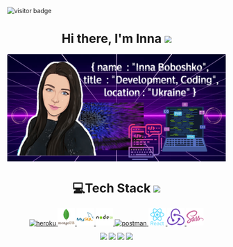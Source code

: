 ![visitor badge](https://visitor-badge.glitch.me/badge?page_id=Inna2609.visitor-badge&left_color=purple&right_color=green&left_text=Hello%20Visitors)
<h1 align="center">Hi there, I'm Inna</a> 
<img src="https://github.com/blackcater/blackcater/raw/main/images/Hi.gif" height="32"/></h1>                    


![Image text](https://github.com/Inna2609/Inna2609/blob/main/img/Inna-min.png)
<h1 align="center">💻Tech Stack</a> <img src = "https://media2.giphy.com/media/QssGEmpkyEOhBCb7e1/giphy.gif?cid=ecf05e47a0n3gi1bfqntqmob8g9aid1oyj2wr3ds3mg700bl&rid=giphy.gif" width = 4%> </h1>
 

<div align="center">
<a href="https://heroku.com" target="_blank" rel="noreferrer"> <img src="https://www.vectorlogo.zone/logos/heroku/heroku-icon.svg" alt="heroku" width="40" height="40"/> </a> <a href="https://www.mongodb.com/" target="_blank" rel="noreferrer"> <img src="https://raw.githubusercontent.com/devicons/devicon/master/icons/mongodb/mongodb-original-wordmark.svg" alt="mongodb" width="40" height="40"/> </a> <a href="https://www.mysql.com/" target="_blank" rel="noreferrer"> <img src="https://raw.githubusercontent.com/devicons/devicon/master/icons/mysql/mysql-original-wordmark.svg" alt="mysql" width="40" height="40"/> </a>  <a href="https://nodejs.org" target="_blank" rel="noreferrer"> <img src="https://raw.githubusercontent.com/devicons/devicon/master/icons/nodejs/nodejs-original-wordmark.svg" alt="nodejs" width="40" height="40"/> </a> <a href="https://postman.com" target="_blank" rel="noreferrer"> <img src="https://www.vectorlogo.zone/logos/getpostman/getpostman-icon.svg" alt="postman" width="40" height="40"/> </a> <a href="https://reactjs.org/" target="_blank" rel="noreferrer"> <img src="https://raw.githubusercontent.com/devicons/devicon/master/icons/react/react-original-wordmark.svg" alt="react" width="40" height="40"/> </a>  </a> <a href="https://redux.js.org" target="_blank" rel="noreferrer"> <img src="https://raw.githubusercontent.com/devicons/devicon/master/icons/redux/redux-original.svg" alt="redux" width="40" height="40"/> </a>  <a href="https://sass-lang.com" target="_blank" rel="noreferrer"> <img src="https://raw.githubusercontent.com/devicons/devicon/master/icons/sass/sass-original.svg" alt="sass" width="40" height="40"/> </a> 

![](https://github-profile-summary-cards.vercel.app/api/cards/profile-details?username=Inna2609&theme=tokyonight)
![](https://github-profile-summary-cards.vercel.app/api/cards/most-commit-language?username=Inna2609&theme=tokyonight)
![](https://github-profile-summary-cards.vercel.app/api/cards/repos-per-language?username=Inna2609&theme=tokyonight)
![](https://github-profile-summary-cards.vercel.app/api/cards/stats?username=Inna2609&theme=tokyonight)
</div>
